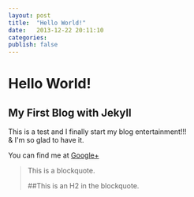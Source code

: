```yaml
---
layout: post
title:  "Hello World!"
date:   2013-12-22 20:11:10
categories: 
publish: false
---
```


Hello World!
=============
My First Blog with Jekyll
--------------------------

This is a test and I finally start my blog entertainment!!!  
& I'm so glad to have it.

You can find me at [Google+][1]

>This is a blockquote.
>
>##This is an H2 in the blockquote.

[1]:https://plus.google.com/+%E5%BC%A0%E7%83%A8annezhang/posts/ "my Google+"